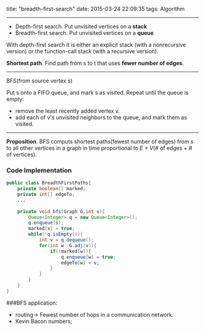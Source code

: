 title: "breadth-first-search"
date: 2015-03-24 22:09:35
tags: Algorithm

---

- Depth-first search. Put unvisited vertices on a **stack**
- Breadth-first search. Put unvisited vertices on a **queue**

With depth-first search it is either an explicit stack (with a nonrecursive version) or the function-call stack (with a recursive version).

**Shortest path**. Find path from s to t that uses **fewer number of edges**.

* * *
BFS(from source vertex s)

Put s onto a FIFO queue, and mark s as visited.
Repeat until the queue is empty:
- remove the least recently added vertex v.
- add each of v's unvisited neighbors to the queue, and mark them as visited.
* * *


**Proposition**. BFS computs shortest paths(fewest number of edges) from *s* to all other vertices in a graph in time proportional to *E + V*(# of edges + # of vertices).


### Code Implementation
``` java
public class BreadthFirstPaths{
	private boolean[] marked;
	private int[] edgeTo;
	...
	
	private void bfs(Graph G,int s){
		Queue<Integer> q = new Queue<Integer>();
		q.enqueue(s);
		marked[s] = true;
		while(!q.isEmpty()){
			int v = q.dequeue();
			for(int w :G.adj(v)){
				if(!marked[w]){
					q.enqueue[w] = true;
					edgeTo[w] = v;
				}
			}
		}
	}
}

```

###BFS application: 
- routing-> Fewest number of hops in a communication network.
- Kevin Bacon numbers;



